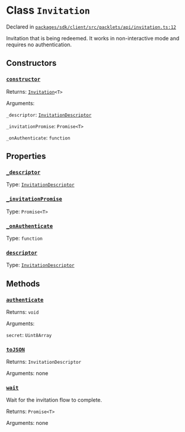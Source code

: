 # Class `Invitation`
Declared in [`packages/sdk/client/src/packlets/api/invitation.ts:12`](https://github.com/dxos/protocols/blob/main/packages/sdk/client/src/packlets/api/invitation.ts#L12)


Invitation that is being redeemed.
It works in non-interactive mode and requires no authentication.

## Constructors
### [`constructor`](https://github.com/dxos/protocols/blob/main/packages/sdk/client/src/packlets/api/invitation.ts#L13)


Returns: [`Invitation`](/api/@dxos/client/classes/Invitation)`<T>`

Arguments: 

`_descriptor`: [`InvitationDescriptor`](/api/@dxos/client/classes/InvitationDescriptor)

`_invitationPromise`: `Promise<T>`

`_onAuthenticate`: `function`

## Properties
### [`_descriptor`](https://github.com/dxos/protocols/blob/main/packages/sdk/client/src/packlets/api/invitation.ts#L14)
Type: [`InvitationDescriptor`](/api/@dxos/client/classes/InvitationDescriptor)
### [`_invitationPromise`](https://github.com/dxos/protocols/blob/main/packages/sdk/client/src/packlets/api/invitation.ts#L15)
Type: `Promise<T>`
### [`_onAuthenticate`](https://github.com/dxos/protocols/blob/main/packages/sdk/client/src/packlets/api/invitation.ts#L16)
Type: `function`
### [`descriptor`](https://github.com/dxos/protocols/blob/main/packages/sdk/client/src/packlets/api/invitation.ts#L19)
Type: [`InvitationDescriptor`](/api/@dxos/client/classes/InvitationDescriptor)

## Methods
### [`authenticate`](https://github.com/dxos/protocols/blob/main/packages/sdk/client/src/packlets/api/invitation.ts#L24)


Returns: `void`

Arguments: 

`secret`: `Uint8Array`
### [`toJSON`](https://github.com/dxos/protocols/blob/main/packages/sdk/client/src/packlets/api/invitation.ts#L35)


Returns: `InvitationDescriptor`

Arguments: none
### [`wait`](https://github.com/dxos/protocols/blob/main/packages/sdk/client/src/packlets/api/invitation.ts#L31)


Wait for the invitation flow to complete.

Returns: `Promise<T>`

Arguments: none